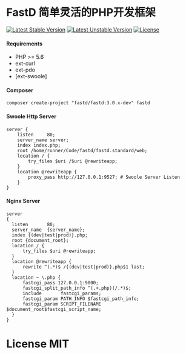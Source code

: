# FastD 简单灵活的PHP开发框架

[![Latest Stable Version](https://poser.pugx.org/fastd/fastd/v/stable)](https://packagist.org/packages/fastd/fastd) [![Latest Unstable Version](https://poser.pugx.org/fastd/fastd/v/unstable)](https://packagist.org/packages/fastd/fastd) [![License](https://poser.pugx.org/fastd/fastd/license)](https://packagist.org/packages/fastd/fastd)

#### Requirements

* PHP >= 5.6
* ext-curl
* ext-pdo
* [ext-swoole]

#### Composer

```
composer create-project "fastd/fastd:3.0.x-dev" fastd
```

#### Swoole Http Server

```
server {
    listen     80;
    server_name server;
    index index.php;
    root /home/runner/Code/fastd/fastd.standard/web;
    location / {
        try_files $uri /$uri @rewriteapp;
    }
    location @rewriteapp {
        proxy_pass http://127.0.0.1:9527; # Swoole Server Listen
    }
}
```

#### Nginx Server

```
server
{
  listen       80;
  server_name  {server_name};
  index {(dev|test|prod)}.php;
  root {document_root};
  location / {
      try_files $uri @rewriteapp;
  }
  location @rewriteapp {
      rewrite ^(.*)$ /{(dev|test|prod)}.php$1 last;
  }
  location ~ \.php {
      fastcgi_pass 127.0.0.1:9000;
      fastcgi_split_path_info ^(.+.php)(/.*)$;
      include       fastcgi_params;
      fastcgi_param PATH_INFO $fastcgi_path_info;
      fastcgi_param SCRIPT_FILENAME $document_root$fastcgi_script_name;
  }
}
```

# License MIT
